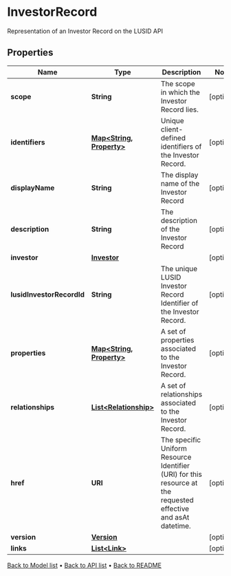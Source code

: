 

# InvestorRecord

Representation of an Investor Record on the LUSID API

## Properties

| Name | Type | Description | Notes |
|------------ | ------------- | ------------- | -------------|
|**scope** | **String** | The scope in which the Investor Record lies. |  [optional] |
|**identifiers** | [**Map&lt;String, Property&gt;**](Property.md) | Unique client-defined identifiers of the Investor Record. |  [optional] |
|**displayName** | **String** | The display name of the Investor Record |  [optional] |
|**description** | **String** | The description of the Investor Record |  [optional] |
|**investor** | [**Investor**](Investor.md) |  |  [optional] |
|**lusidInvestorRecordId** | **String** | The unique LUSID Investor Record Identifier of the Investor Record. |  [optional] |
|**properties** | [**Map&lt;String, Property&gt;**](Property.md) | A set of properties associated to the Investor Record. |  [optional] |
|**relationships** | [**List&lt;Relationship&gt;**](Relationship.md) | A set of relationships associated to the Investor Record. |  [optional] |
|**href** | **URI** | The specific Uniform Resource Identifier (URI) for this resource at the requested effective and asAt datetime. |  [optional] |
|**version** | [**Version**](Version.md) |  |  [optional] |
|**links** | [**List&lt;Link&gt;**](Link.md) |  |  [optional] |



[Back to Model list](../README.md#documentation-for-models) &#8226; [Back to API list](../README.md#documentation-for-api-endpoints) &#8226; [Back to README](../README.md)


